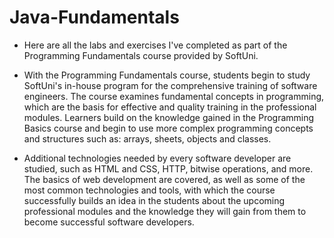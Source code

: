 # Java-Fundamentals
- Here are all the labs and exercises I've completed as part of the Programming Fundamentals course provided by SoftUni.

- With the Programming Fundamentals course, students begin to study SoftUni's in-house program for the comprehensive training of software engineers. The course examines fundamental concepts in programming, which are the basis for effective and quality training in the professional modules. Learners build on the knowledge gained in the Programming Basics course and begin to use more complex programming concepts and structures such as: arrays, sheets, objects and classes.

- Additional technologies needed by every software developer are studied, such as HTML and CSS, HTTP, bitwise operations, and more. The basics of web development are covered, as well as some of the most common technologies and tools, with which the course successfully builds an idea in the students about the upcoming professional modules and the knowledge they will gain from them to become successful software developers.
